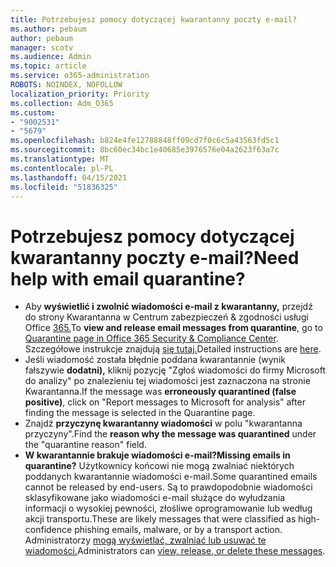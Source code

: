 ```yaml
---
title: Potrzebujesz pomocy dotyczącej kwarantanny poczty e-mail?
ms.author: pebaum
author: pebaum
manager: scotv
ms.audience: Admin
ms.topic: article
ms.service: o365-administration
ROBOTS: NOINDEX, NOFOLLOW
localization_priority: Priority
ms.collection: Adm_O365
ms.custom:
- "9002531"
- "5679"
ms.openlocfilehash: b824e4fe12788848ff09cd7f0c6c5a43563fd5c1
ms.sourcegitcommit: 8bc60ec34bc1e40685e3976576e04a2623f63a7c
ms.translationtype: MT
ms.contentlocale: pl-PL
ms.lasthandoff: 04/15/2021
ms.locfileid: "51836325"
---
```

# <a name="need-help-with-email-quarantine"></a><span data-ttu-id="b7430-102">Potrzebujesz pomocy dotyczącej kwarantanny poczty e-mail?</span><span class="sxs-lookup"><span data-stu-id="b7430-102">Need help with email quarantine?</span></span>

- <span data-ttu-id="b7430-103">Aby **wyświetlić i zwolnić wiadomości e-mail z kwarantanny,** przejdź do strony Kwarantanna w Centrum zabezpieczeń & zgodności usługi Office [365.](https://protection.office.com/quarantine)</span><span class="sxs-lookup"><span data-stu-id="b7430-103">To **view and release email messages from quarantine**, go to [Quarantine page in Office 365 Security & Compliance Center](https://protection.office.com/quarantine).</span></span> <span data-ttu-id="b7430-104">Szczegółowe instrukcje znajdują [się tutaj.](https://docs.microsoft.com/microsoft-365/security/office-365-security/find-and-release-quarantined-messages-as-a-user?view=o365-worldwide#view-your-quarantined-messages)</span><span class="sxs-lookup"><span data-stu-id="b7430-104">Detailed instructions are [here](https://docs.microsoft.com/microsoft-365/security/office-365-security/find-and-release-quarantined-messages-as-a-user?view=o365-worldwide#view-your-quarantined-messages).</span></span>
- <span data-ttu-id="b7430-105">Jeśli wiadomość została błędnie poddana kwarantannie (wynik fałszywie **dodatni),** kliknij pozycję "Zgłoś wiadomości do firmy Microsoft do analizy" po znalezieniu tej wiadomości jest zaznaczona na stronie Kwarantanna.</span><span class="sxs-lookup"><span data-stu-id="b7430-105">If the message was **erroneously quarantined (false positive)**, click on "Report messages to Microsoft for analysis" after finding the message is selected in the Quarantine page.</span></span> 
- <span data-ttu-id="b7430-106">Znajdź **przyczynę kwarantanny wiadomości** w polu "kwarantanna przyczyny".</span><span class="sxs-lookup"><span data-stu-id="b7430-106">Find the **reason why the message was quarantined** under the "quarantine reason" field.</span></span>
- <span data-ttu-id="b7430-107">**W kwarantannie brakuje wiadomości e-mail?**</span><span class="sxs-lookup"><span data-stu-id="b7430-107">**Missing emails in quarantine?**</span></span> <span data-ttu-id="b7430-108">Użytkownicy końcowi nie mogą zwalniać niektórych poddanych kwarantannie wiadomości e-mail.</span><span class="sxs-lookup"><span data-stu-id="b7430-108">Some quarantined emails cannot be released by end-users.</span></span> <span data-ttu-id="b7430-109">Są to prawdopodobnie wiadomości sklasyfikowane jako wiadomości e-mail służące do wyłudzania informacji o wysokiej pewności, złośliwe oprogramowanie lub według akcji transportu.</span><span class="sxs-lookup"><span data-stu-id="b7430-109">These are likely messages that were classified as high-confidence phishing emails, malware, or by a transport action.</span></span> <span data-ttu-id="b7430-110">Administratorzy [mogą wyświetlać, zwalniać lub usuwać te wiadomości.](https://docs.microsoft.com/microsoft-365/security/office-365-security/manage-quarantined-messages-and-files?view=o365-worldwide)</span><span class="sxs-lookup"><span data-stu-id="b7430-110">Administrators can [view, release, or delete these messages](https://docs.microsoft.com/microsoft-365/security/office-365-security/manage-quarantined-messages-and-files?view=o365-worldwide).</span></span> 
